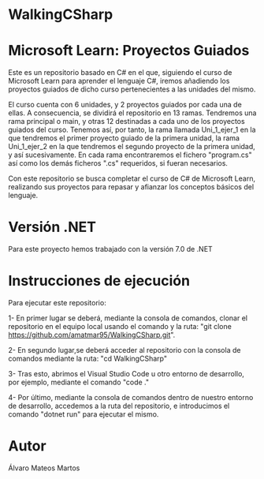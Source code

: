 # WalkingCSharp

# Microsoft Learn: Proyectos Guiados 

Este es un repositorio basado en C# en el que, siguiendo el curso de Microsoft Learn para aprender el lenguaje C#, iremos añadiendo los proyectos guiados de dicho curso pertenecientes a las unidades del mismo.

El curso cuenta con 6 unidades, y 2 proyectos guiados por cada una de ellas. A consecuencia, se dividirá el repositorio en 13 ramas.
Tendremos una rama principal o main, y otras 12 destinadas a cada uno de los proyectos guiados del curso. Tenemos así, por tanto, la rama llamada Uni_1_ejer_1 en la que tendremos el primer proyecto guiado de la primera unidad, la rama Uni_1_ejer_2 en la que tendremos el segundo proyecto de la primera unidad, y así sucesivamente. En cada rama encontraremos el fichero "program.cs" así como los demás ficheros ".cs" requeridos, si fueran necesarios.

Con este repositorio se busca completar el curso de C# de Microsoft Learn, realizando sus proyectos para repasar y afianzar los conceptos básicos del lenguaje.

# Versión .NET

Para este proyecto hemos trabajado con la versión 7.0 de .NET

# Instrucciones de ejecución

Para ejecutar este repositorio:

  1- En primer lugar se deberá, mediante la consola de comandos, clonar el repositorio en el equipo local usando el comando y la ruta:
  "git clone https://github.com/amatmar95/WalkingCSharp.git".
  
  2- En segundo lugar,se deberá acceder al repositorio con la consola de comandos mediante la ruta: "cd WalkingCSharp"
  
  3- Tras esto, abrimos el Visual Studio Code u otro entorno de desarrollo, por ejemplo, mediante el comando "code ."
  
  4- Por último, mediante la consola de comandos dentro de nuestro entorno de desarrollo, accedemos a la ruta del repositorio, e introducimos el comando "dotnet run" para ejecutar el mismo. 

# Autor

Álvaro Mateos Martos
